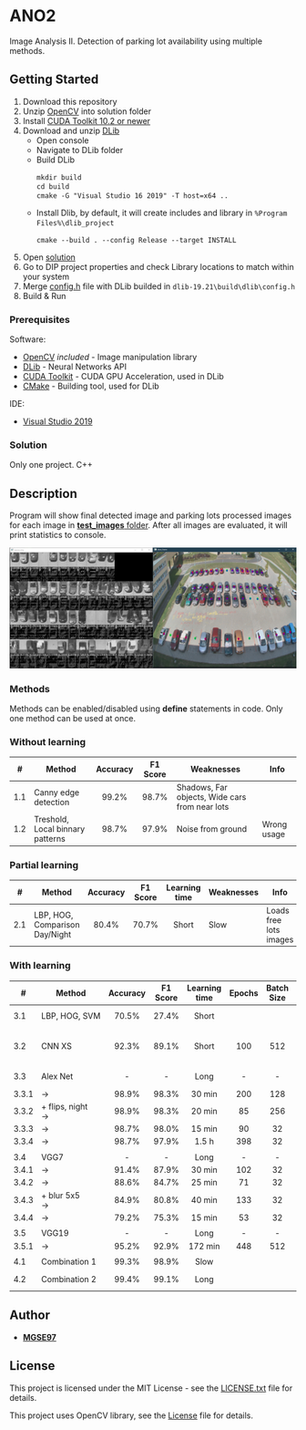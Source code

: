 # ANO2

Image Analysis II. Detection of parking lot availability using multiple methods.


## Getting Started

1. Download this repository
2. Unzip [OpenCV](opencv.zip) into solution folder
3. Install [CUDA Toolkit 10.2 or newer](https://developer.nvidia.com/cuda-10.2-download-archive?target_os=Windows&target_arch=x86_64&target_version=10&target_type=exenetwork)
4. Download and unzip [DLib](http://dlib.net/compile.html)
    - Open console
    - Navigate to DLib folder
    - Build DLib
      ```
      mkdir build
      cd build
      cmake -G "Visual Studio 16 2019" -T host=x64 ..
      ```
    - Install Dlib, by default, it will create includes and library in `%Program Files%\dlib_project`
      ```
      cmake --build . --config Release --target INSTALL
      ```
5. Open [solution](DIP.sln)  
6. Go to DIP project properties and check Library locations to match within your system
7. Merge [config.h](DIP/config.h) file with DLib builded in `dlib-19.21\build\dlib\config.h`
8. Build & Run

### Prerequisites

Software:
* [OpenCV](https://opencv.org/) *included* - Image manipulation library
* [DLib](http://dlib.net/) - Neural Networks API
* [CUDA Toolkit](https://developer.nvidia.com/cuda-toolkit) - CUDA GPU Acceleration, used in DLib
* [CMake](https://cmake.org/) - Building tool, used for DLib

IDE:
* [Visual Studio 2019](https://visualstudio.microsoft.com/cs/vs/)

### Solution

Only one project. C++

## Description

Program will show final detected image and parking lots processed images for each image in [**test_images** folder](DIP/test_images).
After all images are evaluated, it will print statistics to console.

![GUI visualization](Resources/M_Combo.png)

### Methods

Methods can be enabled/disabled using **define** statements in code.
Only one method can be used at once.

### Without learning

|#|Method|Accuracy|F1 Score|Weaknesses|Info|
|-|------|:------:|:------:|----------|----|
|1.1|Canny edge detection|99.2%|98.7%|Shadows, Far objects, Wide cars from near lots||
|1.2|Treshold, Local binnary patterns|98.7%|97.9%|Noise from ground|Wrong usage|

### Partial learning

|#|Method|Accuracy|F1 Score|Learning time|Weaknesses|Info|
|-|------|:------:|:------:|:-----------:|----------|----|
|2.1|LBP, HOG, Comparison Day/Night|80.4%|70.7%|Short|Slow|Loads free lots images|

### With learning

|#|Method|Accuracy|F1 Score|Learning time|Epochs|Batch Size|Learning Rate|Weaknesses|Info / Loss|
|-|------|:------:|:------:|:-----------:|:----:|:--------:|:-----------:|----------|-----------|
|3.1|LBP,&nbsp;HOG,&nbsp;SVM|70.5%|27.4%|Short||||Weak predictions||
|||||||||||
|3.2|CNN&nbsp;XS|92.3%|89.1%|Short|100|512|1e-2|Small network, Shadows, Night|From lecture, DLib|
|||||||||||
|3.3|Alex&nbsp;Net|-|-|Long|-|-|-|Sensitive, Large&nbsp;(774MB)|DLib| 
|3.3.1|->|98.9%|98.3%|30 min|200|128|1e-5||~0.000872731|                      
|3.3.2|+ flips, night<br/>->|98.9%|98.3%|20 min|85|256|1e-5|Memory heavy|~0.0390906|
|3.3.3|->|98.7%|98.0%|15 min|90|32|1e-5||~0.0114783|
|3.3.4|->|98.7%|97.9%|1.5 h|398|32|1e-6||~0.0487347|
|||||||||||
|3.4|VGG7|-|-|Long|-|-|-|Large&nbsp;(2.4GB)|DLib| 
|3.4.1|->|91.4%|87.9%|30 min|102|32|1e-5||~0.00896601|
|3.4.2|->|88.6%|84.7%|25 min|71|32|1e-4||~0.000616295|
|3.4.3|+&nbsp;blur&nbsp;5x5<br/>->|84.9%|80.8%|40 min|133|32|1e-5||~0.00806217|                      
|3.4.4|->|79.2%|75.3%|15 min|53|32|1e-3||~7.05445e-05|
|||||||||||
|3.5|VGG19|-|-|Long|-|-|-|Large&nbsp;(1.7GB)|DLib|
|3.5.1|->|95.2%|92.9%|172 min|448|512|1e-3||~3.49625e-05|
|||||||||||
|4.1|Combination&nbsp;1|99.3%|98.9%|Slow||||Partial learning|1.1, 1.2, 2.1|
|4.2|Combination&nbsp;2|99.4%|99.1%|Long||||Full learning|1.1, 1.2, 2.1, 3.3.1|   

## Author

* [**MGSE97**](https://github.com/MGSE97)

## License

This project is licensed under the MIT License - see the [LICENSE.txt](LICENSE.txt) file for details.

This project uses OpenCV library, see the [License](OpenCV-License.txt) file for details.
